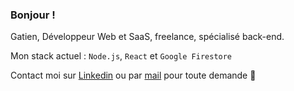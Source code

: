 ### Bonjour !

Gatien, Développeur Web et SaaS, freelance, spécialisé back-end.

Mon stack actuel : `Node.js`, `React` et `Google Firestore`

Contact moi sur [ Linkedin](https://www.linkedin.com/in/gatien-gillot/) ou par [ mail](mailto:contact@gatiendev.fr) pour toute demande 👋
